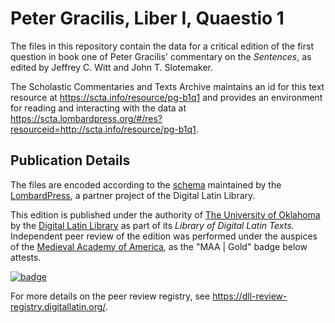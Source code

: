 # Peter Gracilis, Liber I, Quaestio 1

The files in this repository contain the data for a critical edition of the first question in book one of Peter Gracilis' commentary on the *Sentences*, as edited by Jeffrey C. Witt and John T. Slotemaker. 

The Scholastic Commentaries and Texts Archive maintains an id for this text resource at <https://scta.info/resource/pg-b1q1> and provides an environment for reading and interacting with the data at <https://scta.lombardpress.org/#/res?resourceid=http://scta.info/resource/pg-b1q1>.

## Publication Details
The files are encoded according to the [schema](http://lombardpress.org/schema/docs/index) maintained by the [LombardPress](http://lombardpress.org/), a partner project of the Digital Latin Library.

This edition is published under the authority of [The University of Oklahoma](http://www.ou.edu/) by the [Digital Latin Library](https://digitallatin.org) as part of its *Library of Digital Latin Texts*. Independent peer review of the edition was performed under the auspices of the [Medieval Academy of America](https://www.medievalacademy.org/), as the "MAA | Gold" badge below attests.

[![badge](https://dll-review-registry.digitallatin.org/maa-badge.svg)](https://dll-review-registry.digitallatin.org/reviews/c545780f-a457-48a0-9cdd-ad12318dd1b2.html)

For more details on the peer review registry, see <https://dll-review-registry.digitallatin.org/>.
